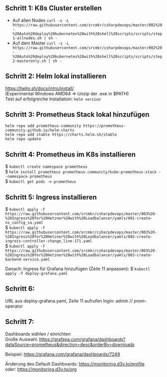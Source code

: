 ## Schritt 1: K8s Cluster erstellen  
- Auf allen Nodes ```curl -s -L https://raw.githubusercontent.com/srcmkr/csharpdevops/master/002%20-%20Auto%20deploy%20kubernetes%20with%20shell%20scripts/scripts/step1-allnodes.sh | sh -```  
- Auf dem Master ```curl -s -L https://raw.githubusercontent.com/srcmkr/csharpdevops/master/002%20-%20Auto%20deploy%20kubernetes%20with%20shell%20scripts/scripts/step2-masteronly.sh | sh -```  

## Schritt 2: Helm lokal installieren
https://helm.sh/docs/intro/install/  
(Experimental Windows AMD64 => Unzip der .exe in $PATH)  
Test auf erfolgreiche Installation: ```helm version```  

## Schritt 3: Prometheus Stack lokal hinzufügen
```helm repo add prometheus-community https://prometheus-community.github.io/helm-charts```  
```helm repo add stable https://charts.helm.sh/stable```  
```helm repo update```  

## Schritt 4: Prometheus im K8s installieren
$ ```kubectl create namespace prometheus```  
$ ```helm install prometheus prometheus-community/kube-prometheus-stack --namespace prometheus```  
$ ```kubectl get pods -n prometheus```  

## Schritt 5: Ingress installieren
$ ```kubectl apply -f https://raw.githubusercontent.com/srcmkr/csharpdevops/master/003%20-%20Ingress%20for%20Hetzner%20with%20Loadbalancer/yamls/001-create-ns_config_sa.yaml```  
$ ```kubectl apply -f https://raw.githubusercontent.com/srcmkr/csharpdevops/master/003%20-%20Ingress%20for%20Hetzner%20with%20Loadbalancer/yamls/002-create-ingress-controller-change_line-171.yaml```  
$ ```kubectl apply -f https://raw.githubusercontent.com/srcmkr/csharpdevops/master/003%20-%20Ingress%20for%20Hetzner%20with%20Loadbalancer/yamls/003-create-backend-service.yaml```  

Danach: Ingress für Grafana hinzufügen (Zeile 11 anpassen):
$ ```kubectl apply -f deploy-grafana.yaml```

## Schritt 6: 
URL aus deploy-grafana.yaml, Zeile 11 aufrufen
login: admin // prom-operator

## Schritt 7:
Dashboards wählen / einrichten  
Große Auswahl: https://grafana.com/grafana/dashboards?dataSource=prometheus&direction=desc&orderBy=downloads  

Beispiel: https://grafana.com/grafana/dashboards/7249  
  
Änderung des Default Dashboards: https://monitoring.d3v.to/profile  
oder: https://monitoring.d3v.to/org